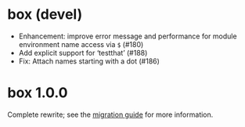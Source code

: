 # box (devel)

* Enhancement: improve error message and performance for module environment name
  access via `$` (#180)
* Add explicit support for ‘testthat’ (#188)
* Fix: Attach names starting with a dot (#186)


# box 1.0.0

Complete rewrite; see the [migration
guide](https://klmr.me/box/articles/migration.html) for more information.

